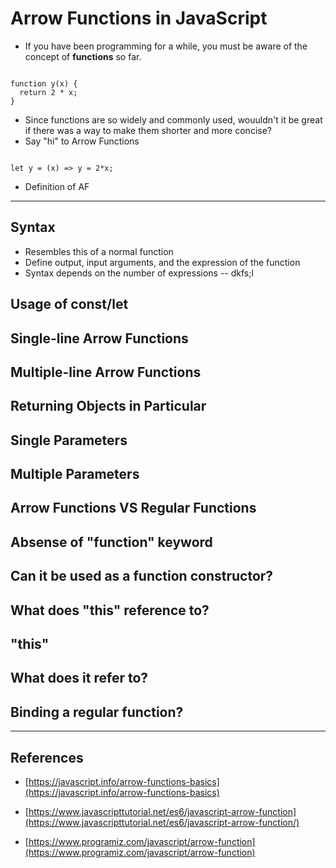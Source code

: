 # Arrow Functions in JavaScript

- If you have been programming for a while, you must be aware of the concept of __functions__ so far.

```

function y(x) {
  return 2 * x;
}

```

- Since functions are so widely and commonly used, wouuldn't it be great if there was a way to make them shorter and more concise?
- Say "hi" to Arrow Functions


```

let y = (x) => y = 2*x;

```

- Definition of AF

---

## Syntax

- Resembles this of a normal function
- Define output, input arguments, and the expression of the function
- Syntax depends on the number of expressions
-- dkfs;l

## Usage of const/let

## Single-line Arrow Functions

## Multiple-line Arrow Functions

## Returning Objects in Particular

## Single Parameters

## Multiple Parameters

## Arrow Functions VS Regular Functions

## Absense of "function" keyword

## Can it be used as a function constructor?

## What does "this" reference to?

## "this"

## What does it refer to?

## Binding a regular function?

---

## References

- [https://javascript.info/arrow-functions-basics](https://javascript.info/arrow-functions-basics)

- [https://www.javascripttutorial.net/es6/javascript-arrow-function](https://www.javascripttutorial.net/es6/javascript-arrow-function/)

- [https://www.programiz.com/javascript/arrow-function](https://www.programiz.com/javascript/arrow-function)
